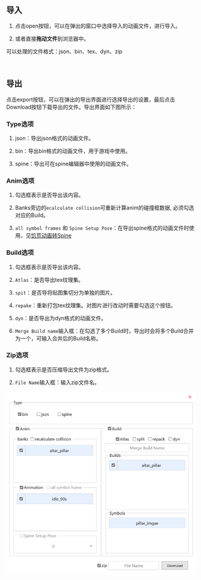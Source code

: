 ## 导入

1. 点击open按钮，可以在弹出的窗口中选择导入的动画文件，进行导入。

2. 或者直接**拖动文件**到浏览器中。

可以处理的文件格式：json、bin、tex、dyn、zip

<br/>

## 导出

点击export按钮，可以在弹出的导出界面进行选择导出的设置，最后点击Download按钮下载导出的文件。导出界面如下图所示：

### Type选项

1. json：导出json格式的动画文件。

2. bin：导出bin格式的动画文件，用于游戏中使用。

3. spine：导出可在spine编辑器中使用的动画文件。

### Anim选项

1. 勾选框表示是否导出该内容。

2. Banks旁边的`ecalculate collision`可重新计算anim的碰撞框数据, 必须勾选对应的Build。

3. `all symbol frames` 和 `Spine Setup Pose`：在导出spine格式的动画文件时使用，见[饥荒动画转Spine](/zh/spine/export-import#饥荒动画转spine)

### Build选项

1. 勾选框表示是否导出该内容。

2. `Atlas`：是否导出tex纹理集。

3. `spit`：是否导将贴图集切分为单独的图片。

4. `repake`：重新打包tex纹理集。对图片进行改动时需要勾选这个按钮。

5. `dyn`：是否导出为dyn格式的动画文件。

6. `Merge Build name`输入框：在勾选了多个Build时，导出时会将多个Build合并为一个，可输入合并后的Build名称。

### Zip选项

1. 勾选框表示是否压缩导出文件为zip格式。

2. `File Name`输入框：输入zip文件名。

<p align="center">
    <img src="../../public/images/tool-export.png"/>
</p>
